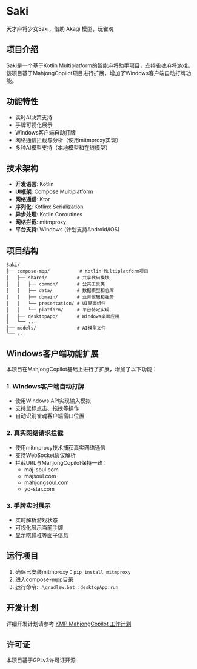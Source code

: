 # Saki
天才麻将少女Saki，借助 Akagi 模型，玩雀魂

## 项目介绍
Saki是一个基于Kotlin Multiplatform的智能麻将助手项目，支持雀魂麻将游戏。该项目基于MahjongCopilot项目进行扩展，增加了Windows客户端自动打牌功能。

## 功能特性
- 实时AI决策支持
- 手牌可视化展示
- Windows客户端自动打牌
- 网络通信拦截与分析（使用mitmproxy实现）
- 多种AI模型支持（本地模型和在线模型）

## 技术架构
- **开发语言**: Kotlin
- **UI框架**: Compose Multiplatform
- **网络通信**: Ktor
- **序列化**: Kotlinx Serialization
- **异步处理**: Kotlin Coroutines
- **网络拦截**: mitmproxy
- **平台支持**: Windows (计划支持Android/iOS)

## 项目结构
```
Saki/
├── compose-mpp/           # Kotlin Multiplatform项目
│   ├── shared/           # 共享代码模块
│   │   ├── common/       # 公共工具类
│   │   ├── data/         # 数据模型和仓库
│   │   ├── domain/       # 业务逻辑和服务
│   │   └── presentation/ # UI界面组件
│   │   └── platform/     # 平台特定实现
│   ├── desktopApp/       # Windows桌面应用
│   └── ...
├── models/               # AI模型文件
└── ...
```

## Windows客户端功能扩展
本项目在MahjongCopilot基础上进行了扩展，增加了以下功能：

### 1. Windows客户端自动打牌
- 使用Windows API实现输入模拟
- 支持鼠标点击、拖拽等操作
- 自动识别雀魂客户端窗口位置

### 2. 真实网络请求拦截
- 使用mitmproxy技术捕获真实网络通信
- 支持WebSocket协议解析
- 拦截URL与MahjongCopilot保持一致：
  - maj-soul.com
  - majsoul.com
  - mahjongsoul.com
  - yo-star.com

### 3. 手牌实时展示
- 实时解析游戏状态
- 可视化展示当前手牌
- 显示吃碰杠等面子信息

## 运行项目
1. 确保已安装mitmproxy：`pip install mitmproxy`
2. 进入compose-mpp目录
3. 运行命令: `.\gradlew.bat :desktopApp:run`

## 开发计划
详细开发计划请参考 [KMP MahjongCopilot 工作计划](KMP_MahjongCopilot_WorkPlan.md)

## 许可证
本项目基于GPLv3许可证开源